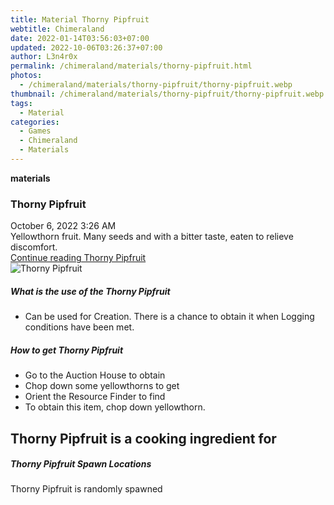 ```yaml
---
title: Material Thorny Pipfruit
webtitle: Chimeraland
date: 2022-01-14T03:56:03+07:00
updated: 2022-10-06T03:26:37+07:00
author: L3n4r0x
permalink: /chimeraland/materials/thorny-pipfruit.html
photos:
  - /chimeraland/materials/thorny-pipfruit/thorny-pipfruit.webp
thumbnail: /chimeraland/materials/thorny-pipfruit/thorny-pipfruit.webp
tags:
  - Material
categories:
  - Games
  - Chimeraland
  - Materials
---
```


<section id="bootstrap-wrapper">
  <link
    rel="stylesheet"
    href="https://cdn.statically.io/gh/dimaslanjaka/Web-Manajemen/40ac3225/css/bootstrap-4.5-wrapper.css"
  />
  <div
    class="row g-0 border rounded overflow-hidden flex-md-row mb-4 shadow-sm position-relative"
  >
    <div class="col p-4 d-flex flex-column position-static">
      <strong class="d-inline-block mb-2 text-success">materials</strong>
      <h3 class="mb-0">Thorny Pipfruit</h3>
      <div class="mb-1 text-muted">October 6, 2022 3:26 AM</div>
      <div class="mb-2 border p-1">
        Yellowthorn fruit. Many seeds and with a bitter taste, eaten to relieve
        discomfort.
      </div>
      <a
        href="/chimeraland/materials/thorny-pipfruit.html"
        class="stretched-link d-none"
        >Continue reading Thorny Pipfruit</a
      >
    </div>
    <div class="col-auto d-none d-lg-block">
      <img
        src="/chimeraland/materials/thorny-pipfruit/thorny-pipfruit.webp"
        alt="Thorny Pipfruit"
      />
    </div>
  </div>
  <div class="row">
    <div class="col-lg-6 col-12 mb-2">
      <div class="card">
        <div class="card-body">
          <h5 class="card-title">What is the use of the Thorny Pipfruit</h5>
          <div class="card-text">
            <ul>
              <li>
                Can be used for Creation. There is a chance to obtain it when
                Logging conditions have been met.
              </li>
            </ul>
          </div>
        </div>
      </div>
    </div>
    <div class="col-lg-6 col-12 mb-2">
      <div class="card">
        <div class="card-body">
          <h5 class="card-title">How to get Thorny Pipfruit</h5>
          <div class="card-text">
            <ul>
              <li>Go to the Auction House to obtain</li>
              <li>Chop down some yellowthorns to get</li>
              <li>Orient the Resource Finder to find</li>
              <li>To obtain this item, chop down yellowthorn.</li>
            </ul>
          </div>
        </div>
      </div>
    </div>
    <div class="col-lg-6 col-12 mb-2">
      <h2 id="cookable">Thorny Pipfruit is a cooking ingredient for</h2>
    </div>
    <div class="col-12 mb-2">
      <h5>Thorny Pipfruit Spawn Locations</h5>
      <p>Thorny Pipfruit is randomly spawned</p>
    </div>
  </div>
</section>